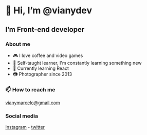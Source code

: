 # 👋 Hi, I’m @vianydev
## I’m Front-end developer

### About me
- 🎮 I love coffee and video games
- 📝 Self-taught learner, I'm constantly learning something new
- 🌱 Currently learning React
- 📷 Photographer since 2013

### 📫 How to reach me
[vianymarcelo@gmail.com](mailto:vianymarcelo@gmail.com)
### Social media 
[Instagram](https://www.instagram.com/vianydev) - [twitter](https://www.twitter.com/vianydev)

<!---
vianydev/vianydev is a ✨ special ✨ repository because its `README.md` (this file) appears on your GitHub profile.
You can click the Preview link to take a look at your changes.
--->
